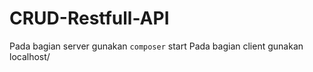 # CRUD-Restfull-API

Pada bagian server gunakan
`composer` start
Pada bagian client gunakan
localhost/
